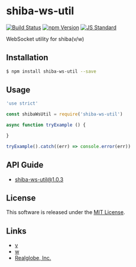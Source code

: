 shiba-ws-util
==========

<!---
This file is generated by ape-tmpl. Do not update manually.
--->

<!-- Badge Start -->
<a name="badges"></a>

[![Build Status][bd_travis_shield_url]][bd_travis_url]
[![npm Version][bd_npm_shield_url]][bd_npm_url]
[![JS Standard][bd_standard_shield_url]][bd_standard_url]

[bd_repo_url]: https://github.com/realglobe-Inc/shiba-ws-util
[bd_travis_url]: http://travis-ci.org/realglobe-Inc/shiba-ws-util
[bd_travis_shield_url]: http://img.shields.io/travis/realglobe-Inc/shiba-ws-util.svg?style=flat
[bd_travis_com_url]: http://travis-ci.com/realglobe-Inc/shiba-ws-util
[bd_travis_com_shield_url]: https://api.travis-ci.com/realglobe-Inc/shiba-ws-util.svg?token=
[bd_license_url]: https://github.com/realglobe-Inc/shiba-ws-util/blob/master/LICENSE
[bd_codeclimate_url]: http://codeclimate.com/github/realglobe-Inc/shiba-ws-util
[bd_codeclimate_shield_url]: http://img.shields.io/codeclimate/github/realglobe-Inc/shiba-ws-util.svg?style=flat
[bd_codeclimate_coverage_shield_url]: http://img.shields.io/codeclimate/coverage/github/realglobe-Inc/shiba-ws-util.svg?style=flat
[bd_gemnasium_url]: https://gemnasium.com/realglobe-Inc/shiba-ws-util
[bd_gemnasium_shield_url]: https://gemnasium.com/realglobe-Inc/shiba-ws-util.svg
[bd_npm_url]: http://www.npmjs.org/package/shiba-ws-util
[bd_npm_shield_url]: http://img.shields.io/npm/v/shiba-ws-util.svg?style=flat
[bd_standard_url]: http://standardjs.com/
[bd_standard_shield_url]: https://img.shields.io/badge/code%20style-standard-brightgreen.svg

<!-- Badge End -->


<!-- Description Start -->
<a name="description"></a>

WebSocket utility for shiba(v/w)

<!-- Description End -->


<!-- Overview Start -->
<a name="overview"></a>



<!-- Overview End -->


<!-- Sections Start -->
<a name="sections"></a>

<!-- Section from "doc/guides/01.Installation.md.hbs" Start -->

<a name="section-doc-guides-01-installation-md"></a>

Installation
-----

```bash
$ npm install shiba-ws-util --save
```


<!-- Section from "doc/guides/01.Installation.md.hbs" End -->

<!-- Section from "doc/guides/02.Usage.md.hbs" Start -->

<a name="section-doc-guides-02-usage-md"></a>

Usage
---------

```javascript
'use strict'

const shibaWsUtil = require('shiba-ws-util')

async function tryExample () {

}

tryExample().catch((err) => console.error(err))

```


<!-- Section from "doc/guides/02.Usage.md.hbs" End -->

<!-- Section from "doc/guides/10.API Guide.md.hbs" Start -->

<a name="section-doc-guides-10-a-p-i-guide-md"></a>

API Guide
-----

+ [shiba-ws-util@1.0.3](./doc/api/api.md)


<!-- Section from "doc/guides/10.API Guide.md.hbs" End -->


<!-- Sections Start -->


<!-- LICENSE Start -->
<a name="license"></a>

License
-------
This software is released under the [MIT License](https://github.com/realglobe-Inc/shiba-ws-util/blob/master/LICENSE).

<!-- LICENSE End -->


<!-- Links Start -->
<a name="links"></a>

Links
------

+ [v][v_url]
+ [w][w_url]
+ [Realglobe, Inc.][realglobe,_inc__url]

[v_url]: https://github.com/realglobe-Inc/v
[w_url]: https://github.com/realglobe-Inc/w
[realglobe,_inc__url]: http://realglobe.jp

<!-- Links End -->
